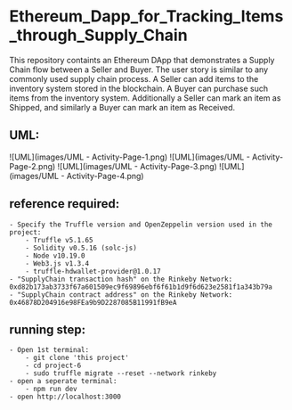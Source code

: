 # Ethereum_Dapp_for_Tracking_Items_through_Supply_Chain

This repository containts an Ethereum DApp that demonstrates a Supply Chain flow between a Seller and Buyer. The user story is similar to any commonly used supply chain process. A Seller can add items to the inventory system stored in the blockchain. A Buyer can purchase such items from the inventory system. Additionally a Seller can mark an item as Shipped, and similarly a Buyer can mark an item as Received.

## UML:

![UML](images/UML - Activity-Page-1.png)
![UML](images/UML - Activity-Page-2.png)
![UML](images/UML - Activity-Page-3.png)
![UML](images/UML - Activity-Page-4.png)

## reference required:

    - Specify the Truffle version and OpenZeppelin version used in the project:
        - Truffle v5.1.65
        - Solidity v0.5.16 (solc-js)
        - Node v10.19.0
        - Web3.js v1.3.4
        - truffle-hdwallet-provider@1.0.17
    - "SupplyChain transaction hash" on the Rinkeby Network: 0xd82b173ab3733f67a601509ec9f69896ebf6f61b1d9f6d623e2581f1a343b79a
    - "SupplyChain contract address" on the Rinkeby Network: 0x46878D204916e98FEa9b9D2287085B11991fB9eA

## running step:

    - Open 1st terminal:
        - git clone 'this project'
        - cd project-6
        - sudo truffle migrate --reset --network rinkeby
    - open a seperate terminal:
        - npm run dev
    - open http://localhost:3000